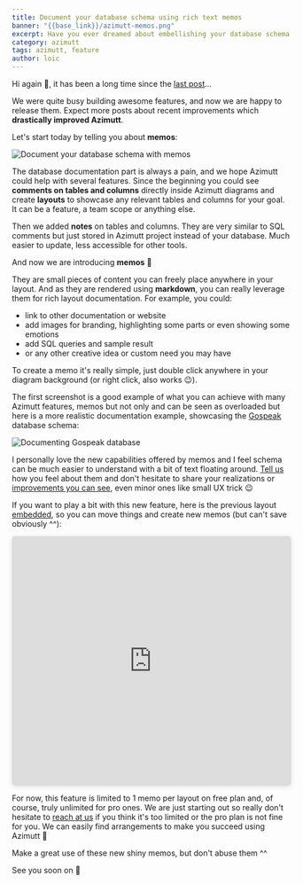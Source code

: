 ```yaml
---
title: Document your database schema using rich text memos
banner: "{{base_link}}/azimutt-memos.png"
excerpt: Have you ever dreamed about embellishing your database schema with some doc? Text, images, headings, links, code, table and more? It's now a core feature of Azimutt, here's more...
category: azimutt
tags: azimutt, feature
author: loic
---
```


Hi again 👋, it has been a long time since the [last post](./azimutt-v2)...

We were quite busy building awesome features, and now we are happy to release them. Expect more posts about recent improvements which **drastically improved Azimutt**.

Let's start today by telling you about **memos**:

![Document your database schema with memos]({{base_link}}/azimutt-memos.png)

The database documentation part is always a pain, and we hope Azimutt could help with several features. Since the beginning you could see **comments on tables and columns** directly inside Azimutt diagrams and create **layouts** to showcase any relevant tables and columns for your goal. It can be a feature, a team scope or anything else.

Then we added **notes** on tables and columns. They are very similar to SQL comments but just stored in Azimutt project instead of your database. Much easier to update, less accessible for other tools.

And now we are introducing **memos** 🎉

They are small pieces of content you can freely place anywhere in your layout. And as they are rendered using **markdown**, you can really leverage them for rich layout documentation. For example, you could:

- link to other documentation or website
- add images for branding, highlighting some parts or even showing some emotions
- add SQL queries and sample result
- or any other creative idea or custom need you may have

To create a memo it's really simple, just double click anywhere in your diagram background (or right click, also works 😉).

The first screenshot is a good example of what you can achieve with many Azimutt features, memos but not only and can be seen as overloaded but here is a more realistic documentation example, showcasing the [Gospeak](https://gospeak.io) database schema:

![Documenting Gospeak database]({{base_link}}/azimutt-memos-gospeak.png)

I personally love the new capabilities offered by memos and I feel schema can be much easier to understand with a bit of text floating around. [Tell us]({{azimutt_twitter}}) how you feel about them and don't hesitate to share your realizations or [improvements you can see]({{issues_link}}), even minor ones like small UX trick 😉

If you want to play a bit with this new feature, here is the previous layout [embedded](./embed-your-database-diagram-anywhere), so you can move things and create new memos (but can't save obviously ^^):

<iframe width="100%" height="450px" src="https://azimutt.app/embed?project-id=adbe859a-08c4-4386-9af3-be165b30e000&layout=documentation%20showcase&mode=layout&token=5274f6b3-8abc-4e03-9ec7-a0a16b526f4d" title="Embedded Azimutt diagram" frameborder="0" allowtransparency="true" allowfullscreen="true" scrolling="no" style="box-shadow: 0 2px 8px 0 rgba(63,69,81,0.16); border-radius:5px;"></iframe>

For now, this feature is limited to 1 memo per layout on free plan and, of course, truly unlimited for pro ones. We are just starting out so really don't hesitate to [reach at us](mailto:{{azimutt_email}}) if you think it's too limited or the pro plan is not fine for you. We can easily find arrangements to make you succeed using Azimutt 🚀

Make a great use of these new shiny memos, but don't abuse them ^^

See you soon on 🧭
